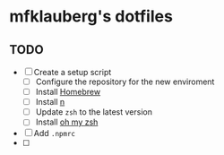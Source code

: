 # mfklauberg's dotfiles

## TODO

- [ ] Create a setup script
  - [ ] Configure the repository for the new enviroment
  - [ ] Install [Homebrew][1]
  - [ ] Install [n][2]
  - [ ] Update `zsh` to the latest version
  - [ ] Install [oh my zsh][3]
- [ ] Add `.npmrc`
- [ ] 

[1]: https://brew.sh
[2]: https://github.com/mklement0/n-install
[3]: https://github.com/robbyrussell/oh-my-zsh#basic-installation
